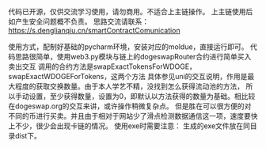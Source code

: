代码已开源，仅供交流学习使用，请勿商用。不适合上主链操作。
上主链使用后如产生安全问题概不负责。
思路交流请联系：https://s.denglianqiu.cn/smartContractComunication

使用方式，配制好基础的pycharm环境，安装对应的moldue，直接运行即可。
代码思路很简单，使用web3.py模块与链上的dogeswapRouter合约进行简单买入卖出交互
调用的合约方法是swapExactTokensForWDOGE，swapExactWDOGEForTokens，这两个方法
具体参见uni的交互说明，作用是最大程度的获取交换数量。由于本人学艺不精，没找到怎么获得流动池的方法，
所以手动设置，至少获得数量，设置为0，即默认以方法获得的数量为基础。相比较在dogeswap.org的交互来讲，或许操作稍微复杂点。
但是胜在可以很方便的对不同的币进行买卖。并且由于相对于网站少了滑点检测数据通信这一项，速度要快上不少，很少会出现卡链的情况。
使用exe时需要注意：
生成的exe文件放在同目录dist下。
